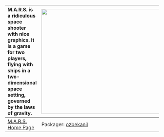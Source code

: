 | M.A.R.S. is a ridiculous space shooter with nice graphics. It is a game for two players, flying with ships in a two-dimensional space setting, governed by the laws of gravity. | <a href='http://www.youtube.com/watch?feature=player_embedded&v=o73TDDfZtjE' target='_blank'><img src='http://img.youtube.com/vi/o73TDDfZtjE/0.jpg' width='425' height=344 /></a> |
|:--------------------------------------------------------------------------------------------------------------------------------------------------------------------------------|:----------------------------------------------------------------------------------------------------------------------------------------------------------------------------------|
|[M.A.R.S. Home Page](http://mars-game.sourceforge.net/)| Packager: [ozbekanil](ozbekanil.md) |